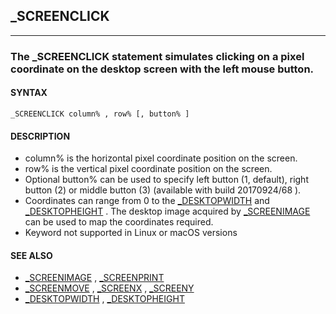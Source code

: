 ## _SCREENCLICK
---

### The _SCREENCLICK statement simulates clicking on a pixel coordinate on the desktop screen with the left mouse button.

#### SYNTAX

`_SCREENCLICK column% , row% [, button% ]`

#### DESCRIPTION
* column% is the horizontal pixel coordinate position on the screen.
* row% is the vertical pixel coordinate position on the screen.
* Optional button% can be used to specify left button (1, default), right button (2) or middle button (3) (available with build 20170924/68 ).
* Coordinates can range from 0 to the [_DESKTOPWIDTH](./_DESKTOPWIDTH.md) and [_DESKTOPHEIGHT](./_DESKTOPHEIGHT.md) . The desktop image acquired by [_SCREENIMAGE](./_SCREENIMAGE.md) can be used to map the coordinates required.
* Keyword not supported in Linux or macOS versions


#### SEE ALSO
* [_SCREENIMAGE](./_SCREENIMAGE.md) , [_SCREENPRINT](./_SCREENPRINT.md)
* [_SCREENMOVE](./_SCREENMOVE.md) , [_SCREENX](./_SCREENX.md) , [_SCREENY](./_SCREENY.md)
* [_DESKTOPWIDTH](./_DESKTOPWIDTH.md) , [_DESKTOPHEIGHT](./_DESKTOPHEIGHT.md)
